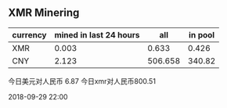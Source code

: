 ## XMR Minering

|currency|mined in last 24 hours|all|in pool|
|---|---|---|---|
|XMR|0.003|0.633|0.426|
|CNY|2.123|506.658|340.82|

今日美元对人民币 6.87	今日xmr对人民币800.51


2018-09-29 22:00